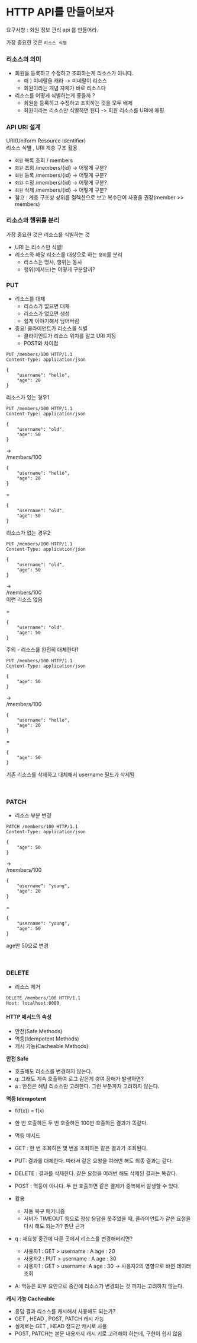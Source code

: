 # HTTP API를 만들어보자

요구사항 : 회원 정보 관리 api 를 만들어라.  
  
가장 중요한 것은 `리소스 식별`

### 리소스의 의미
- 회원을 등록하고 수정하고 조회하는게 리소스가 아니다.
  - 예 ) 미네랄을 캐라 -> 미네랄이 리소스
  - 회원이라는 개념 자체가 바로 리소스다
- 리소스를 어떻게 식별하는게 좋을까 ?
  - 회원을 등록하고 수정하고 조회하는 것을 모두 배제
  - 회원이라는 리소스만 식별하면 된다 -> 회원 리소스를 URI에 매핑


### API URI 설계
URI(Uniform Resource Identifier)  
리소스 식별 , URI 계층 구조 활용

- `회원` 목록 조회 / members
- `회원` 조회 /members/{id} -> 어떻게 구분?
- `회원` 등록 /members/{id} -> 어떻게 구분?
- `회원` 수정 /members/{id} -> 어떻게 구분?
- `회원` 삭제 /members/{id} -> 어떻게 구분?
- 참고 : 계층 구조상 상위를 컬렉션으로 보고 복수단어 사용을 권장(member >> members)

### 리소스와 행위를 분리
가장 중요한 것은 리소스를 식별하는 것
- URI 는 리소스만 식별!
- 리소스와 해당 리소스를 대상으로 하는 `행위`를 분리
  - 리소스는 명사, 행위는 동사
  - 행위(메서드)는 어떻게 구분할까?




### PUT
- 리소스를 대체
  - 리소스가 없으면 대체
  - 리소스가 없으면 생성
  - 쉽게 이야기해서 덮어버림
- 중요! 클라이언트가 리소스를 식별
  - 클라이언트가 리소스 위치를 알고 URI 지정
  - POST와 차이점

```
PUT /members/100 HTTP/1.1
Content-Type: application/json

{
	"username": "hello",
	"age": 20
}
```
리소스가 있는 경우1
```
PUT /members/100 HTTP/1.1
Content-Type: application/json

{
	"username": "old",
	"age": 50
}
```
->  
/members/100
```
{
	"username": "hello",
	"age": 20
}
```
=
```
{
	"username": "old",
	"age": 50
}
```

리소스가 없는 경우2
```
PUT /members/100 HTTP/1.1
Content-Type: application/json

{
	"username": "old",
	"age": 50
}
```
->  
/members/100  
이런 리소스 없음  
  
=
```
{
	"username": "old",
	"age": 50
}
```
주의 - 리소스를 완전히 대체한다1
```
PUT /members/100 HTTP/1.1
Content-Type: application/json

{
    "age": 50
}
```
->  
/members/100
```
{
	"username": "hello",
    "age": 20
}
```
=
```
{
    "age": 50
}
```

기존 리소스를 삭제하고 대체해서 username 필드가 삭제됨

<br>

### PATCH
- 리소스 부분 변경

```
PATCH /members/100 HTTP/1.1
Content-Type: application/json

{
    "age": 50
}
```
->  
/members/100
```
{
	"username": "young",
	"age": 20
}
```
=
```
{
	"username": "young",
	"age": 50
}
```
age만 50으로 변경

<br>

### DELETE
- 리소스 제거

```
DELETE /members/100 HTTP/1.1
Host: localhost:8080
```

#### HTTP 메서드의 속성
- 안전(Safe Methods)
- 멱등(Idempotent Methods)
- 캐시 가능(Cacheable Methods)

**안전 Safe**  
- 호출해도 리소스를 변경하지 않는다.
- q: 그래도 계속 호출하여 로그 같은게 쌓여 장애가 발생하면?
- a : 안전은 해당 리소스만 고려한다. 그런 부분까지 고려하지 않는다.

**멱등 Idempotent**  
- f(f(x)) = f(x)
- 한 번 호출하든 두 번 호출하든 100번 호출하든 결과가 똑같다.
- 멱등 메서드
- GET : 한 번 조회하든 몇 번을 조회하든 같은 결과가 조회된다.
- PUT: 결과를 대체한다. 따라서 같은 요청을 여러번 해도 최종 결과는 같다.
- DELETE : 결과를 삭제한다. 같은 요청을 여러번 해도 삭제된 결과는 똑같다.
- POST : 멱등이 아니다. 두 번 호출하면 같은 결제가 중복해서 발생할 수 있다.

- 활용
  - 자동 복구 매커니즘
  - 서버가 TIMEOUT 등으로 정상 응답을 못주었을 때, 클라이언트가 같은 요청을 다시 해도 되는가? 판단 근거
- q : 재요청 중간에 다른 곳에서 리소스를 변경해버리면?
  - 사용자1 : GET > username : A age : 20
  - 사용자2 : PUT > username : A age : 30
  - 사용자1 : GET > username :A age : 30 -> 사용자2의 영향으로 바뀐 데이터 조회
- A: 멱등은 외부 요인으로 중간에 리소스가 변경되는 것 까지는 고려하지 않는다.

**캐시 가능 Cacheable**
- 응답 결과 리소스를 캐시해서 사용해도 되는가?
- GET , HEAD , POST, PATCH 캐시 가능
- 실제로는 GET , HEAD 정도만 캐시로 사용
- POST, PATCH는 본문 내용까지 캐시 키로 고려해야 하는데, 구현이 쉽지 않음